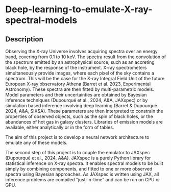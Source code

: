 # Deep-learning-to-emulate-X-ray-spectral-models

## Description

Observing the X-ray Universe involves acquiring spectra over an energy band, covering from 0.1 to 10 keV. The spectra result from the convolution of the spectrum emitted by an astrophysical source, such as an accreting black hole, by the response of the instrument. X-ray spectrometers simultaneously provide images, where each pixel of the sky contains a spectrum. This will be the case for the X-ray Integral Field Unit of the future European X-ray observatory Athena (Barret et al. 2023, Experimental Astronomy). These spectra are then fitted by multi-parametric models. Model parameters and their uncertainties are obtained by Bayesian inference techniques (Dupourqué et al., 2024, A&A, JAXspec) or by simulation based inference involving deep learning (Barret & Dupourqué 2024, A&A, SIXSA). These parameters are then interpreted to constrain the properties of observed objects, such as the spin of black holes, or the abundances of hot gas in galaxy clusters. Libraries of emission models are available, either analytically or in the form of tables.

The aim of this project is to develop a neural network architecture to emulate any of these models.

The second step of this project is to couple the emulator to JAXspec (Dupourqué et al., 2024, A&A). JAXspec is a purely Python library for statistical inference on X-ray spectra. It enables spectral models to be built simply by combining components, and fitted to one or more observed spectra using Bayesian approaches. As JAXspec is written using JAX, all inference problems are compiled “just-in-time” and can be run on CPU or GPU.
